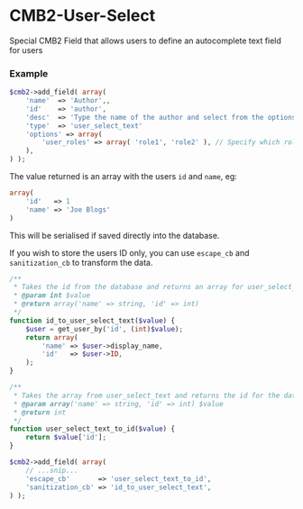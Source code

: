 # CMB2-User-Select

Special CMB2 Field that allows users to define an autocomplete text field for users

### Example
```php
$cmb2->add_field( array(
	'name'  => 'Author',,
	'id'    => 'author',
	'desc'  => 'Type the name of the author and select from the options',
	'type'  => 'user_select_text'
	'options' => array(
		'user_roles' => array( 'role1', 'role2' ), // Specify which roles to query for.
	),
) );
```

The value returned is an array with the users `id` and `name`, eg:

```php
array(
	'id'   => 1
	'name' => 'Joe Blogs'
)
```

This will be serialised if saved directly into the database.

If you wish to store the users ID only, you can use `escape_cb` and `sanitization_cb` to transform
the data.

```php
/**
 * Takes the id from the database and returns an array for user_select_text
 * @param int $value
 * @return array('name' => string, 'id' => int)
 */
function id_to_user_select_text($value) {
	$user = get_user_by('id', (int)$value);
	return array(
		'name' => $user->display_name,
		'id'   => $user->ID,
	);
}

/**
 * Takes the array from user_select_text and returns the id for the database
 * @param array('name' => string, 'id' => int) $value
 * @return int
 */
function user_select_text_to_id($value) {
	return $value['id'];
}

$cmb2->add_field( array(
	// ...snip...
	'escape_cb'       => 'user_select_text_to_id',
	'sanitization_cb' => 'id_to_user_select_text',
) );
```
